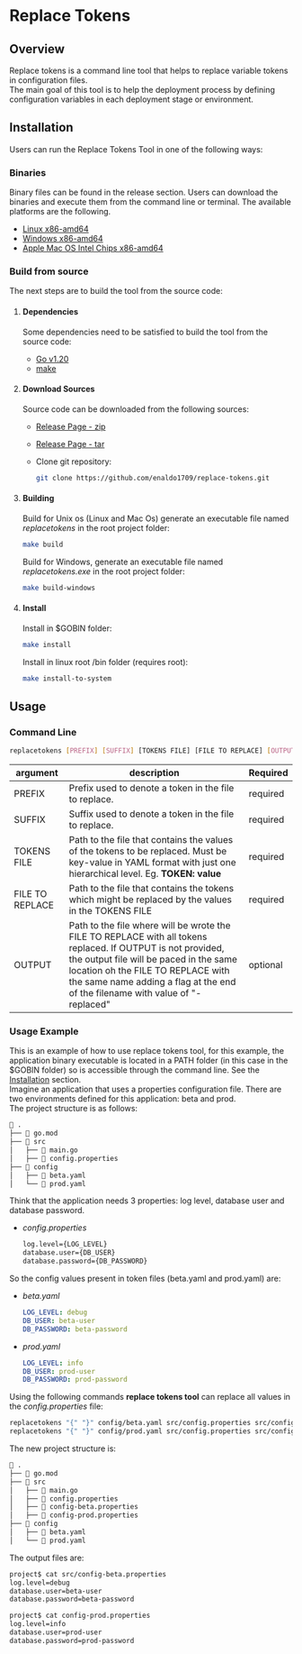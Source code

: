 # **Replace Tokens**

## Overview

Replace tokens is a command line tool that helps to replace variable tokens in configuration files.\
The main goal of this tool is to help the deployment process by defining configuration variables in each deployment stage or environment.

## **Installation**

Users can run the Replace Tokens Tool in one of the following ways:

### Binaries

Binary files can be found in the release section. Users can download the binaries and execute them from the command line or terminal. The available platforms are the following.

* [Linux x86-amd64](https://github.com/enaldo1709/replace-tokens/releases/download/replacetokens/replacetokens-linux)
* [Windows x86-amd64](https://github.com/enaldo1709/replace-tokens/releases/download/replacetokens/replacetokens-windows.exe)
* [Apple Mac OS Intel Chips x86-amd64]()

### Build from source

The next steps are to build the tool from the source code:

1. #### Dependencies

    Some dependencies need to be satisfied to build the tool from the source code:

    * [Go v1.20](https://go.dev/)
    * [make](https://www.gnu.org/software/make/)

2. #### Download Sources

    Source code can be downloaded from the following sources:

    * [Release Page - zip](https://github.com/enaldo1709/replace-tokens/archive/refs/tags/replacetokens.zip)
    * [Release Page - tar](https://github.com/enaldo1709/replace-tokens/archive/refs/tags/replacetokens.tar.gz)
    * Clone git repository:

        ```bash
        git clone https://github.com/enaldo1709/replace-tokens.git
        ```

3. #### Building

    Build for Unix os (Linux and Mac Os) generate an executable file named *replacetokens* in the root project folder:

    ```bash
    make build
    ```

    Build for Windows, generate an executable file named *replacetokens.exe* in the root project folder:

    ```bash
    make build-windows
    ```

4. #### Install

    Install in $GOBIN folder:

    ```bash
    make install
    ```

    Install in linux root /bin folder (requires root):

    ```bash
    make install-to-system
    ```

## **Usage**

### Command Line

```bash
replacetokens [PREFIX] [SUFFIX] [TOKENS FILE] [FILE TO REPLACE] [OUTPUT]
```

| argument      | description| Required |
|---------------|------------|----------|
| PREFIX        | Prefix used to denote a token in the file to replace. | required |
| SUFFIX        | Suffix used to denote a token in the file to replace. | required |
| TOKENS FILE   | Path to the file that contains the values of the tokens to be replaced. Must be key-value in YAML format with just one hierarchical level. Eg. **TOKEN: value** | required |
| FILE TO REPLACE | Path to the file that contains the tokens which might be replaced by the values in the TOKENS FILE | required |
| OUTPUT | Path to the file where will be wrote the FILE TO REPLACE with all tokens replaced. If OUTPUT is not provided, the output file will be paced in the same location oh the FILE TO REPLACE with the same name adding a flag at the end of the filename with value of "-replaced" | optional |

### Usage Example

This is an example of how to use replace tokens tool, for this example, the application binary executable is located in a PATH folder (in this case in the $GOBIN folder) so is accessible through the command line. See the [Installation](#installation) section.\
Imagine an application that uses a properties configuration file. There are two environments defined for this application: beta and prod.\
The project structure is as follows:

```bash
 .
├──  go.mod
├──  src
│   ├──  main.go
│   ├──  config.properties
├──  config
│   ├──  beta.yaml
│   └──  prod.yaml
```

Think that the application needs 3 properties: log level, database user and database password.

* *config.properties*

    ```bash
    log.level={LOG_LEVEL}
    database.user={DB_USER}
    database.password={DB_PASSWORD}
    ```

So the config values present in token files (beta.yaml and prod.yaml) are:

* *beta.yaml*

    ```yaml
    LOG_LEVEL: debug
    DB_USER: beta-user
    DB_PASSWORD: beta-password
    ```

* *prod.yaml*

    ```yaml
    LOG_LEVEL: info
    DB_USER: prod-user
    DB_PASSWORD: prod-password
    ```

Using the following commands **replace tokens tool** can replace all values in the *config.properties* file:

```bash
replacetokens "{" "}" config/beta.yaml src/config.properties src/config-beta.properties
replacetokens "{" "}" config/prod.yaml src/config.properties src/config-prod.properties
```

The new project structure is:

```bash
 .
├──  go.mod
├──  src
│   ├──  main.go
│   ├──  config.properties
│   ├──  config-beta.properties
│   ├──  config-prod.properties
├──  config
│   ├──  beta.yaml
│   └──  prod.yaml
```

The output files are:

```bash
project$ cat src/config-beta.properties
log.level=debug
database.user=beta-user
database.password=beta-password

project$ cat config-prod.properties
log.level=info
database.user=prod-user
database.password=prod-password
```
